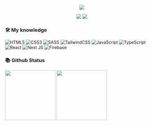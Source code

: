 <p align="center">
  <img src="https://i.ibb.co/3W0bQt2/profile-banner.png">
</p>

<p align="center">
  <img src="https://komarev.com/ghpvc/?username=lamhoang1256">
  <img src="https://img.shields.io/static/v1?label=%F0%9F%8C%9F&message=Love%20coding&style=style=flat&color=red">
</p>

### 🛠 My knowledge

![HTML5](https://img.shields.io/badge/html5-%23E34F26.svg?style=flat-square&logo=html5&logoColor=white)
![CSS3](https://img.shields.io/badge/css3-%231572B6.svg?style=flat-square&logo=css3&logoColor=white)
![SASS](https://img.shields.io/badge/SASS-hotpink.svg?style=flat-square&logo=SASS&logoColor=white)
![TailwindCSS](https://img.shields.io/badge/tailwindcss-%2338B2AC.svg?style=flat-square&logo=tailwind-css&logoColor=white)
![JavaScript](https://img.shields.io/badge/javascript-%23323330.svg?style=flat-square&logo=javascript&logoColor=yellow)
![TypeScript](https://img.shields.io/badge/typescript-%23007ACC.svg?style=flat-square&logo=typescript&logoColor=white)
![React](https://img.shields.io/badge/react-%2320232a.svg?style=flat-square&logo=react&logoColor=%2361DAFB)
![Next JS](https://img.shields.io/badge/Nextjs-black?style=flat-square&logo=next.js&logoColor=white)
![Firebase](https://img.shields.io/badge/firebase-%23039BE5.svg?style=flat-square&logo=firebase)

### 📚 Github Status

<p>
  <img src="https://github-readme-stats.vercel.app/api/top-langs/?username=lamhoang1256&layout=compact&theme=tokyonight&langs_count=6" height="165">
  <img src="https://github-readme-stats.vercel.app/api?username=lamhoang1256&show_icons=true&theme=tokyonight" height="165">
</p>
